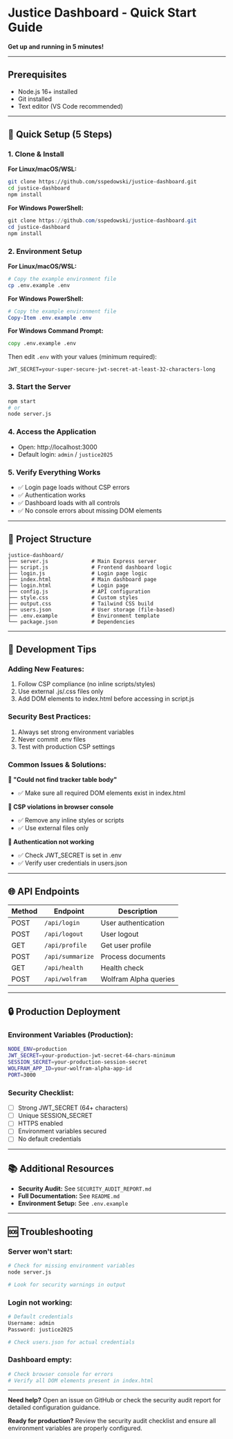 # Justice Dashboard - Quick Start Guide

**Get up and running in 5 minutes!**

---

## Prerequisites

- Node.js 16+ installed
- Git installed
- Text editor (VS Code recommended)

---

## 🚀 Quick Setup (5 Steps)

### 1. **Clone & Install**

**For Linux/macOS/WSL:**
```bash
git clone https://github.com/sspedowski/justice-dashboard.git
cd justice-dashboard
npm install
```

**For Windows PowerShell:**
```powershell
git clone https://github.com/sspedowski/justice-dashboard.git
cd justice-dashboard
npm install
```

### 2. **Environment Setup**

**For Linux/macOS/WSL:**
```bash
# Copy the example environment file
cp .env.example .env
```

**For Windows PowerShell:**
```powershell
# Copy the example environment file
Copy-Item .env.example .env
```

**For Windows Command Prompt:**
```cmd
copy .env.example .env
```

Then edit `.env` with your values (minimum required):
```
JWT_SECRET=your-super-secure-jwt-secret-at-least-32-characters-long
```

### 3. **Start the Server**
```bash
npm start
# or
node server.js
```

### 4. **Access the Application**
- Open: http://localhost:3000
- Default login: `admin` / `justice2025`

### 5. **Verify Everything Works**
- ✅ Login page loads without CSP errors
- ✅ Authentication works
- ✅ Dashboard loads with all controls
- ✅ No console errors about missing DOM elements

---

## 📁 Project Structure

```
justice-dashboard/
├── server.js              # Main Express server
├── script.js              # Frontend dashboard logic
├── login.js               # Login page logic
├── index.html             # Main dashboard page
├── login.html             # Login page
├── config.js              # API configuration
├── style.css              # Custom styles
├── output.css             # Tailwind CSS build
├── users.json             # User storage (file-based)
├── .env.example           # Environment template
└── package.json           # Dependencies
```

---

## 🔧 Development Tips

### **Adding New Features:**
1. Follow CSP compliance (no inline scripts/styles)
2. Use external .js/.css files only
3. Add DOM elements to index.html before accessing in script.js

### **Security Best Practices:**
1. Always set strong environment variables
2. Never commit .env files
3. Test with production CSP settings

### **Common Issues & Solutions:**

**🚫 "Could not find tracker table body"**
- ✅ Make sure all required DOM elements exist in index.html

**🚫 CSP violations in browser console**
- ✅ Remove any inline styles or scripts
- ✅ Use external files only

**🚫 Authentication not working**
- ✅ Check JWT_SECRET is set in .env
- ✅ Verify user credentials in users.json

---

## 🌐 API Endpoints

| Method | Endpoint | Description |
|--------|----------|-------------|
| POST | `/api/login` | User authentication |
| POST | `/api/logout` | User logout |
| GET | `/api/profile` | Get user profile |
| POST | `/api/summarize` | Process documents |
| GET | `/api/health` | Health check |
| POST | `/api/wolfram` | Wolfram Alpha queries |

---

## 🔒 Production Deployment

### **Environment Variables (Production):**
```bash
NODE_ENV=production
JWT_SECRET=your-production-jwt-secret-64-chars-minimum
SESSION_SECRET=your-production-session-secret
WOLFRAM_APP_ID=your-wolfram-alpha-app-id
PORT=3000
```

### **Security Checklist:**
- [ ] Strong JWT_SECRET (64+ characters)
- [ ] Unique SESSION_SECRET
- [ ] HTTPS enabled
- [ ] Environment variables secured
- [ ] No default credentials

---

## 📚 Additional Resources

- **Security Audit:** See `SECURITY_AUDIT_REPORT.md`
- **Full Documentation:** See `README.md`
- **Environment Setup:** See `.env.example`

---

## 🆘 Troubleshooting

### **Server won't start:**
```bash
# Check for missing environment variables
node server.js

# Look for security warnings in output
```

### **Login not working:**
```bash
# Default credentials
Username: admin
Password: justice2025

# Check users.json for actual credentials
```

### **Dashboard empty:**
```bash
# Check browser console for errors
# Verify all DOM elements present in index.html
```

---

**Need help?** Open an issue on GitHub or check the security audit report for detailed configuration guidance.

**Ready for production?** Review the security audit checklist and ensure all environment variables are properly configured.
